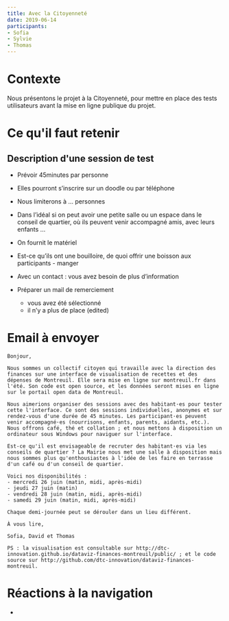 ```yaml
---
title: Avec la Citoyenneté
date: 2019-06-14
participants:
- Sofia
- Sylvie
- Thomas
---
```


# Contexte

Nous présentons le projet à la Citoyenneté, pour mettre en place des tests utilisateurs avant la mise en ligne publique du projet.

# Ce qu'il faut retenir

## Description d'une session de test

- Prévoir 45minutes par personne
- Elles pourront s’inscrire sur un doodle ou par téléphone
- Nous limiterons à … personnes
- Dans l’idéal si on peut avoir une petite salle ou un espace dans le conseil de quartier, où ils peuvent venir accompagné amis, avec leurs enfants …
- On fournit le matériel
- Est-ce qu’ils ont une bouilloire, de quoi offrir une boisson aux participants - manger

- Avec un contact : vous avez besoin de plus d’information
- Préparer un mail de remerciement
    - vous avez été sélectionné
    - il n’y a plus de place (edited)

# Email à envoyer

```
Bonjour,

Nous sommes un collectif citoyen qui travaille avec la direction des finances sur une interface de visualisation de recettes et des dépenses de Montreuil. Elle sera mise en ligne sur montreuil.fr dans l'été. Son code est open source, et les données seront mises en ligne sur le portail open data de Montreuil.

Nous aimerions organiser des sessions avec des habitant·es pour tester cette l'interface. Ce sont des sessions individuelles, anonymes et sur rendez-vous d'une durée de 45 minutes. Les participant·es peuvent venir accompagné·es (nourrisons, enfants, parents, aidants, etc.). Nous offrons café, thé et collation ; et nous mettons à disposition un ordinateur sous Windows pour naviguer sur l'interface.

Est-ce qu'il est envisageable de recruter des habitant·es via les conseils de quartier ? La Mairie nous met une salle à disposition mais nous sommes plus qu'enthousiastes à l'idée de les faire en terrasse d'un café ou d'un conseil de quartier.

Voici nos disponibilités :
- mercredi 26 juin (matin, midi, après-midi)
- jeudi 27 juin (matin)
- vendredi 28 juin (matin, midi, après-midi)
- samedi 29 juin (matin, midi, après-midi)

Chaque demi-journée peut se dérouler dans un lieu différent.

À vous lire,

Sofia, David et Thomas

PS : la visualisation est consultable sur http://dtc-innovation.github.io/dataviz-finances-montreuil/public/ ; et le code source sur http://github.com/dtc-innovation/dataviz-finances-montreuil.
```

# Réactions à la navigation

-
